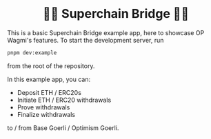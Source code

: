 <br/>

<h1 align="center">
  🔴🔵 Superchain Bridge 🔵🔴
</h1>

This is a basic Superchain Bridge example app, here to showcase OP Wagmi's features. To start the development server, run

```bash
pnpm dev:example
```

from the root of the repository.

In this example app, you can:

- Deposit ETH / ERC20s
- Initiate ETH / ERC20 withdrawals
- Prove withdrawals
- Finalize withdrawals

to / from Base Goerli / Optimism Goerli.
